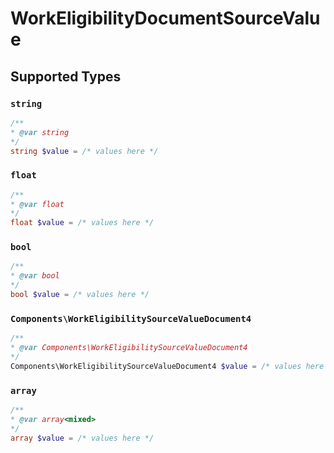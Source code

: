 # WorkEligibilityDocumentSourceValue


## Supported Types

### `string`

```php
/**
* @var string
*/
string $value = /* values here */
```

### `float`

```php
/**
* @var float
*/
float $value = /* values here */
```

### `bool`

```php
/**
* @var bool
*/
bool $value = /* values here */
```

### `Components\WorkEligibilitySourceValueDocument4`

```php
/**
* @var Components\WorkEligibilitySourceValueDocument4
*/
Components\WorkEligibilitySourceValueDocument4 $value = /* values here */
```

### `array`

```php
/**
* @var array<mixed>
*/
array $value = /* values here */
```

